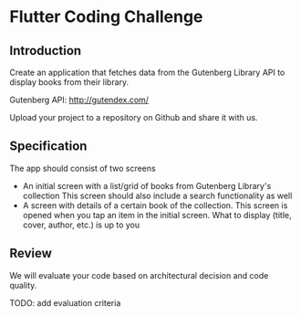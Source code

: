 # Flutter Coding Challenge

## Introduction

Create an application that fetches data from the Gutenberg Library API to display books from their library.

Gutenberg API: http://gutendex.com/

Upload your project to a repository on Github and share it with us.


## Specification

The app should consist of two screens

- An initial screen with a list/grid of books from Gutenberg Library's collection
  This screen should also include a search functionality as well   
- A screen with details of a certain book of the collection.
  This screen is opened when you tap an item in the initial screen. What to display (title, cover, author, etc.) is up to you
  
## Review

We will evaluate your code based on architectural decision and code quality. 

TODO: add evaluation criteria





